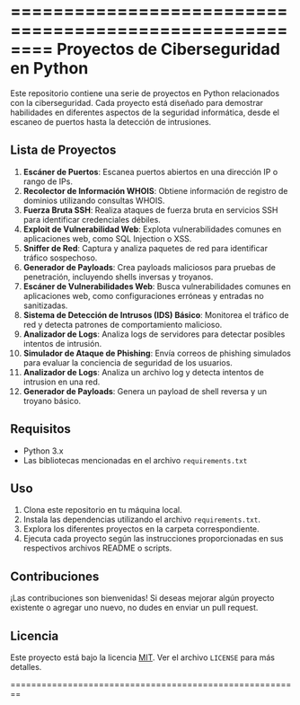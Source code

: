 ========================================================
           Proyectos de Ciberseguridad en Python
========================================================

Este repositorio contiene una serie de proyectos en Python relacionados con la ciberseguridad. Cada proyecto está diseñado para demostrar habilidades en diferentes aspectos de la seguridad informática, desde el escaneo de puertos hasta la detección de intrusiones.

## Lista de Proyectos

1. **Escáner de Puertos**: Escanea puertos abiertos en una dirección IP o rango de IPs.
2. **Recolector de Información WHOIS**: Obtiene información de registro de dominios utilizando consultas WHOIS.
3. **Fuerza Bruta SSH**: Realiza ataques de fuerza bruta en servicios SSH para identificar credenciales débiles.
4. **Exploit de Vulnerabilidad Web**: Explota vulnerabilidades comunes en aplicaciones web, como SQL Injection o XSS.
5. **Sniffer de Red**: Captura y analiza paquetes de red para identificar tráfico sospechoso.
6. **Generador de Payloads**: Crea payloads maliciosos para pruebas de penetración, incluyendo shells inversas y troyanos.
7. **Escáner de Vulnerabilidades Web**: Busca vulnerabilidades comunes en aplicaciones web, como configuraciones erróneas y entradas no sanitizadas.
8. **Sistema de Detección de Intrusos (IDS) Básico**: Monitorea el tráfico de red y detecta patrones de comportamiento malicioso.
9. **Analizador de Logs**: Analiza logs de servidores para detectar posibles intentos de intrusión.
10. **Simulador de Ataque de Phishing**: Envía correos de phishing simulados para evaluar la conciencia de seguridad de los usuarios.
11. **Analizador de Logs**: Analiza un archivo log y detecta intentos de intrusion en una red.
12. **Generador de Payloads**: Genera un payload de shell reversa y un troyano básico. 

## Requisitos

- Python 3.x
- Las bibliotecas mencionadas en el archivo `requirements.txt`

## Uso

1. Clona este repositorio en tu máquina local.
2. Instala las dependencias utilizando el archivo `requirements.txt`.
3. Explora los diferentes proyectos en la carpeta correspondiente.
4. Ejecuta cada proyecto según las instrucciones proporcionadas en sus respectivos archivos README o scripts.

## Contribuciones

¡Las contribuciones son bienvenidas! Si deseas mejorar algún proyecto existente o agregar uno nuevo, no dudes en enviar un pull request.

## Licencia

Este proyecto está bajo la licencia [MIT](https://opensource.org/licenses/MIT). Ver el archivo `LICENSE` para más detalles.

========================================================
